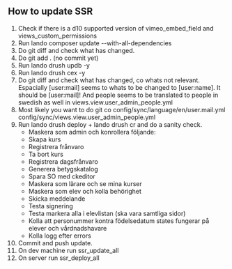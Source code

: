 ## How to update SSR

1. Check if there is a d10 supported version of vimeo_embed_field and views_custom_permissions
2. Run lando composer update --with-all-dependencies
3. Do git diff and check what has changed.
4. Do git add . (no commit yet)
5. Run lando drush updb -y
6. Run lando drush cex -y
7. Do git diff and check what has changed, co whats not relevant. Espacially [user:mail] seems to whats to be changed to [user:name]. It should be [user:mail]! And people seems to be translated to people in swedish as well in views.view.user_admin_people.yml
8. Most likely you want to do git co config/sync/language/en/user.mail.yml config/sync/views.view.user_admin_people.yml
9. Run lando drush deploy + lando drush cr and do a sanity check.
   * Maskera som admin och konrollera följande:
   * Skapa kurs
   * Registrera frånvaro
   * Ta bort kurs
   * Registrera dagsfrånvaro
   * Generera betygskatalog
   * Spara SO med ckeditor
   * Maskera som lärare och se mina kurser
   * Maskera som elev och kolla behörighet
   * Skicka meddelande
   * Testa signering
   * Testa markera alla i elevlistan (ska vara samtliga sidor)
   * Kolla att personummer kontra födelsedatum states fungerar på elever och vårdnadshavare
   * Kolla logg efter errors
10. Commit and push update.
11. On dev machine run ssr_update_all
12. On server run ssr_deploy_all

